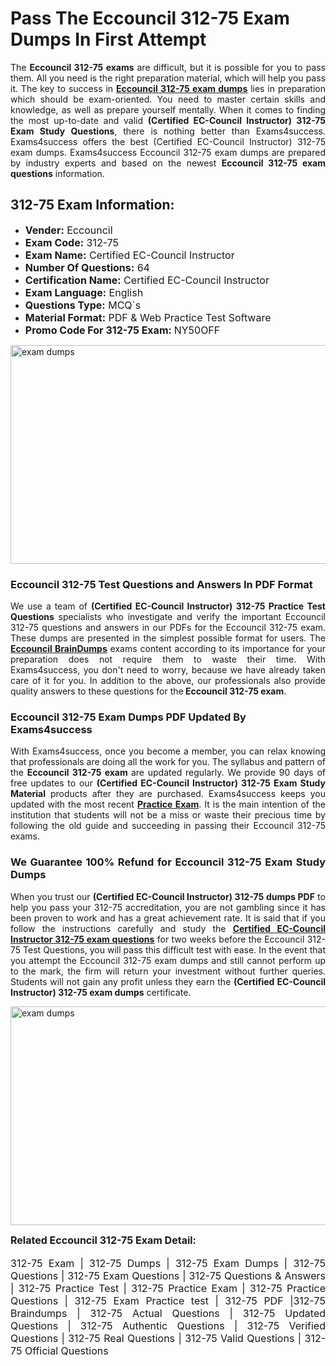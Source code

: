 <h1><strong><strong>Pass The Eccouncil 312-75 Exam Dumps In First Attempt</strong></strong></h1> <p style="text-align:justify">The <strong>Eccouncil 312-75 exams</strong> are difficult, but it is possible for you to pass them. All you need is the right preparation material, which will help you pass it. The key to success in <a href="https://www.exams4success.com/eccouncil/312-75-pdf-exam-dumps"><strong>Eccouncil 312-75 exam dumps</strong></a> lies in preparation which should be exam-oriented. You need to master certain skills and knowledge, as well as prepare yourself mentally. When it comes to finding the most up-to-date and valid <strong>(Certified EC-Council Instructor) 312-75 Exam Study Questions</strong>, there is nothing better than Exams4success. Exams4success offers the best (Certified EC-Council Instructor) 312-75 exam dumps. Exams4success Eccouncil 312-75 exam dumps are prepared by industry experts and based on the newest <strong>Eccouncil 312-75 exam questions</strong> information.</p> <h2><strong><strong>312-75 Exam Information:</strong></strong></h2> <ul> <li><span style="font-size:16px"><strong>Vender:</strong> Eccouncil</span></li> <li><span style="font-size:16px"><strong>Exam Code:</strong> 312-75</span></li> <li><span style="font-size:16px"><strong>Exam Name:</strong> Certified EC-Council Instructor</span></li> <li><span style="font-size:16px"><strong>Number Of Questions:</strong> 64</span></li> <li><span style="font-size:16px"><strong>Certification Name:</strong> Certified EC-Council Instructor</span></li> <li><span style="font-size:16px"><strong>Exam Language:</strong> English</span></li> <li><span style="font-size:16px"><strong>Questions Type:</strong> MCQ`s</span></li> <li><span style="font-size:16px"><strong>Material Format:</strong> PDF & Web Practice Test Software</span></li> <li><span style="font-size:16px"><strong>Promo Code For 312-75 Exam: </strong>NY50OFF</span></li> </ul> <p><a href="https://www.exams4success.com/eccouncil/312-75-pdf-exam-dumps" rel="no-follow"><img alt="exam dumps" src="https://www.certcollections.com/uploads/content/infrist1.png" style="height:350px; width:750px" /></a></p> <h3><strong>Eccouncil 312-75 Test Questions and Answers In PDF Format</strong></h3> <p style="text-align:justify">We use a team of <strong>(Certified EC-Council Instructor) 312-75 Practice Test Questions</strong> specialists who investigate and verify the important Eccouncil 312-75 questions and answers in our PDFs for the Eccouncil 312-75 exam. These dumps are presented in the simplest possible format for users. The <a href="https://www.exams4success.com/eccouncil-exam-dumps"><strong>Eccouncil BrainDumps</strong></a> exams content according to its importance for your preparation does not require them to waste their time. With Exams4success, you don't need to worry, because we have already taken care of it for you. In addition to the above, our professionals also provide quality answers to these questions for the<strong> Eccouncil 312-75 exam</strong>.</p> <h3><strong> Eccouncil 312-75 Exam Dumps PDF Updated By Exams4success</strong></h3> <p style="text-align:justify">With Exams4success, once you become a member, you can relax knowing that professionals are doing all the work for you. The syllabus and pattern of the <strong>Eccouncil 312-75 exam </strong>are updated regularly. We provide 90 days of free updates to our <strong>(Certified EC-Council Instructor) 312-75 Exam Study Material</strong> products after they are purchased. Exams4success keeps you updated with the most recent <a href="https://www.exams4success.com/"><strong>Practice Exam</strong></a>. It is the main intention of the institution that students will not be a miss or waste their precious time by following the old guide and succeeding in passing their Eccouncil 312-75 exams.</p> <h3 style="text-align:justify"><strong>We Guarantee 100% Refund for Eccouncil 312-75 Exam Study Dumps</strong></h3> <p style="text-align:justify">When you trust our <strong>(Certified EC-Council Instructor) 312-75 dumps PDF</strong> to help you pass your 312-75 accreditation, you are not gambling since it has been proven to work and has a great achievement rate. It is said that if you follow the instructions carefully and study the <a href="https://www.exams4success.com/eccouncil/312-75-pdf-exam-dumps"><strong>Certified EC-Council Instructor 312-75 exam questions</strong></a> for two weeks before the Eccouncil 312-75 Test Questions, you will pass this difficult test with ease. In the event that you attempt the Eccouncil 312-75 exam dumps and still cannot perform up to the mark, the firm will return your investment without further queries. Students will not gain any profit unless they earn the <strong>(Certified EC-Council Instructor) 312-75 exam dumps</strong> certificate.</p> <p style="text-align:justify"><a href="https://www.exams4success.com/eccouncil/312-75-pdf-exam-dumps" rel="no-follow"><img alt="exam dumps" src="https://www.certcollections.com/uploads/content/free_demo1.png" style="height:350px; width:750px" /></a></p> <p style="text-align:justify"><span style="font-size:16px"><strong>Related Eccouncil 312-75 Exam Detail:</strong></span><br /> <br /> <span style="font-size:16px">312-75 Exam | 312-75 Dumps | 312-75 Exam Dumps | 312-75 Questions | 312-75 Exam Questions | 312-75 Questions & Answers | 312-75 Practice Test | 312-75 Practice Exam | 312-75 Practice Questions | 312-75 Exam Practice test | 312-75 PDF |312-75 Braindumps | 312-75 Actual Questions | 312-75 Updated Questions | 312-75 Authentic Questions | 312-75 Verified Questions | 312-75 Real Questions | 312-75 Valid Questions | 312-75 Official Questions</span></p>
